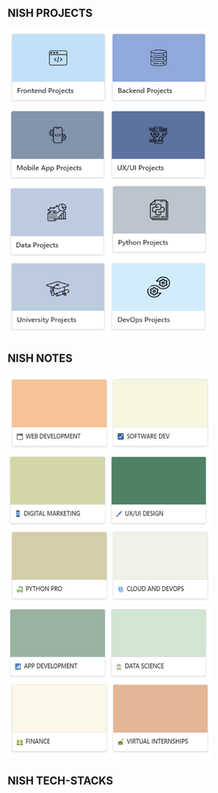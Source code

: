 
## NISH PROJECTS


[<img src="https://github.com/NishitaErvantikar9/Frontend-Projects/blob/main/Images/image_part_001.png" height="150px" width="200px">](https://github.com/NishitaErvantikar9/Frontend-Projects)[<img src="https://github.com/NishitaErvantikar9/Frontend-Projects/blob/main/Images/image_part_002.png" height="150px" width="200px" >](https://github.com/NishitaErvantikar9/Backend-Projects)[<img src="https://github.com/NishitaErvantikar9/Frontend-Projects/blob/main/Images/image_part_003.png" height="150px" width="200px">](https://github.com/NishitaErvantikar9/UX-UI-Bootcamp)[<img src="https://github.com/NishitaErvantikar9/Frontend-Projects/blob/main/Images/image_part_004.png" height="150px" width="200px">](https://github.com/NishitaErvantikar9/App-development)[<img src="https://github.com/NishitaErvantikar9/Frontend-Projects/blob/main/Images/image_part_005.png" height="150px" width="200px">](https://github.com/NishitaErvantikar9/DS-and-ML-projects)[<img src="https://github.com/NishitaErvantikar9/Frontend-Projects/blob/main/Images/image_part_006.png" height="150px" width="200px">](https://github.com/NishitaErvantikar9/Python-Projects)[<img src="https://github.com/NishitaErvantikar9/Frontend-Projects/blob/main/Images/image_part_007.png" height="150px" width="200px">](https://github.com/NishitaErvantikar9/Web-Development-Bootcamp)[<img src="https://github.com/NishitaErvantikar9/Frontend-Projects/blob/main/Images/image_part_008.png" height="150px" width="200px">](https://github.com/NishitaErvantikar9/Web-Development-Bootcamp)


## NISH NOTES 

[<img src="https://github.com/NishitaErvantikar9/NishitaErvantikar9/blob/main/Images-Readme/NOTES/image_part_001.jpg" height="150px" width="202px">](https://github.com/NishitaErvantikar9/Web-Development-Bootcamp)[<img src="https://github.com/NishitaErvantikar9/NishitaErvantikar9/blob/main/Images-Readme/NOTES/image_part_002.jpg" height="150px" width="202px">](https://github.com/NishitaErvantikar9/Software-Development-Bootcamp)[<img src="https://github.com/NishitaErvantikar9/NishitaErvantikar9/blob/main/Images-Readme/NOTES/image_part_003.jpg" height="150px" width="202px">](https://github.com/NishitaErvantikar9/Digital-Marketing-Bootcamp)[<img src="https://github.com/NishitaErvantikar9/NishitaErvantikar9/blob/main/Images-Readme/NOTES/image_part_004.jpg" height="150px" width="202px">](https://github.com/NishitaErvantikar9/UX-UI-Bootcamp)[<img src="https://github.com/NishitaErvantikar9/NishitaErvantikar9/blob/main/Images-Readme/NOTES/image_part_005.jpg" height="150px" width="202px">](https://github.com/NishitaErvantikar9/Python-Pro-Bootcamp)[<img src="https://github.com/NishitaErvantikar9/NishitaErvantikar9/blob/main/Images-Readme/NOTES/image_part_006.jpg" height="150px" width="202px">](https://github.com/NishitaErvantikar9/Cloud-and-Devops)[<img src="https://github.com/NishitaErvantikar9/NishitaErvantikar9/blob/main/Images-Readme/NOTES/image_part_007.jpg" height="150px" width="202px">](https://github.com/NishitaErvantikar9/App-development)[<img src="https://github.com/NishitaErvantikar9/NishitaErvantikar9/blob/main/Images-Readme/NOTES/image_part_008.jpg" height="150px" width="202px">](https://github.com/NishitaErvantikar9/Data-Science-Bootcamp)[<img src="https://github.com/NishitaErvantikar9/NishitaErvantikar9/blob/main/Images-Readme/NOTES/image_part_009.jpg" height="150px" width="202px">](https://github.com/NishitaErvantikar9/Web-Development-Bootcamp/tree/main/HTML)[<img src="https://github.com/NishitaErvantikar9/NishitaErvantikar9/blob/main/Images-Readme/NOTES/image_part_010.jpg" height="150px" width="202px">](https://github.com/NishitaErvantikar9/Web-Development-Bootcamp/tree/main/HTML)

## NISH TECH-STACKS

